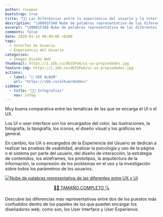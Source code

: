 ```yaml
---
author: rosepac
bootstrap: true
title: "👨‍🎨 Las Diferencias entre la experiencia del usuario y la interfaz del usuario"
description: "\U0001F3A8 Nube de palabras representativa de las diferentes entre User Experience e User Interface"
excerpt: "\U0001F3A8 Nube de palabras representativa de las diferentes entre User Experience e User Interface"
comments: false
date: 2020-01-16 00:40:00 +0200
tags:
  - Interfaz de Usuario
  - Experiencia del Usuario
categories:
  - Imagen Diseño Web
thumbnail: https://i.ibb.co/db35Fw6/ui-ux-propiedades.jpg
feature-img: https://i.ibb.co/db35Fw6/ui-ux-propiedades.jpg
actions:
  - label: "📸 VER ÁLBUM"
    url: "https://ibb.co/album/deUOov"
sidebar:
  - title: "👨‍🎨 Infografías"
    nav: infog
---
```


Muy buena comparativa entre las temáticas de las que se encarga el UI o el UX.

Los UI o user interface son los encargados del color, las ilustraciones, la fotografía, la tipografía, los iconos, el diseño visual y los gráficos en general.

En cambio, los UX o encargados de la Experiencia del Usuario se dedican a realizar las pruebas de usabilidad, analizar la psicología y uso de la página o el sistema por parte del usuario, del diseño de interacción, la estrategia de contenidos, los wireframes, los prototipos, la arquitectura de la información, la compresión de los problemas en el uso y la investigación sobre todos los parámetros de los usuarios.

<a href="https://ibb.co/pWsLcBZ"><img src="https://i.ibb.co/db35Fw6/ui-ux-propiedades.jpg" alt="Nube de palabras representativa de las diferentes entre UX y UI" border="0" /></a>

<center><a href="https://ibb.co/pWsLcBZ" class="btn btn--success btn--large" title="Nube de palabras representativa de las diferentes entre UX y UI | Visto en Ciberninjas">🕵️‍♀️ TAMAÑO COMPLETO 🔍</a></center>

Descubre las diferencias más representativas entre dos de los puestos más confudidos dentro de los papeles de los que pueden encargar los diseñadores web; como son, los User Interface y User Experience.
